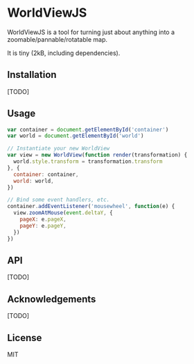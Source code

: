 # WorldViewJS

WorldViewJS is a tool for turning just about anything into a zoomable/pannable/rotatable map.

It is tiny (2kB, including dependencies).

## Installation

[TODO]

## Usage

```javascript
var container = document.getElementById('container')
var world = document.getElementById('world')

// Instantiate your new WorldView
var view = new WorldView(function render(transformation) {
  world.style.transform = transformation.transform
}, {
  container: container,
  world: world,
})

// Bind some event handlers, etc.
container.addEventListener('mousewheel', function(e) {
  view.zoomAtMouse(event.deltaY, {
    pageX: e.pageX,
    pageY: e.pageY,
  })
})
```

## API

[TODO]

## Acknowledgements

[TODO]

## License

MIT

